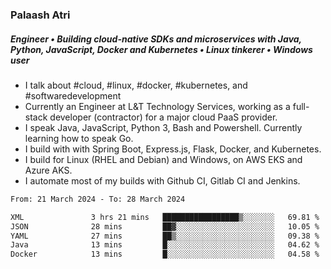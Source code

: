 ### Palaash Atri

##### Engineer • Building cloud-native SDKs and microservices with Java, Python, JavaScript, Docker and Kubernetes • Linux tinkerer • Windows user

- I talk about #cloud, #linux, #docker, #kubernetes, and #softwaredevelopment
- Currently an Engineer at L&T Technology Services, working as a full-stack developer (contractor) for a major cloud PaaS provider.
- I speak Java, JavaScript, Python 3, Bash and Powershell. Currently learning how to speak Go.
- I build with with Spring Boot, Express.js, Flask, Docker, and Kubernetes.
- I build for Linux (RHEL and Debian) and Windows, on AWS EKS and Azure AKS.
- I automate most of my builds with Github CI, Gitlab CI and Jenkins.

<!--
**palaashatri/palaashatri** is a ✨ _special_ ✨ repository because its `README.md` (this file) appears on your GitHub profile.

Here are some ideas to get you started:

- 🔭 I’m currently working on ...
- 🌱 I’m currently learning ...
- 👯 I’m looking to collaborate on ...
- 🤔 I’m looking for help with ...
- 💬 Ask me about ...
- 📫 How to reach me: ...
- 😄 Pronouns: ...
- ⚡ Fun fact: ...
-->

<!--START_SECTION:waka-->

```txt
From: 21 March 2024 - To: 28 March 2024

XML               3 hrs 21 mins   █████████████████▒░░░░░░░   69.81 %
JSON              28 mins         ██▓░░░░░░░░░░░░░░░░░░░░░░   10.05 %
YAML              27 mins         ██▒░░░░░░░░░░░░░░░░░░░░░░   09.38 %
Java              13 mins         █░░░░░░░░░░░░░░░░░░░░░░░░   04.62 %
Docker            13 mins         █░░░░░░░░░░░░░░░░░░░░░░░░   04.58 %
```

<!--END_SECTION:waka-->
